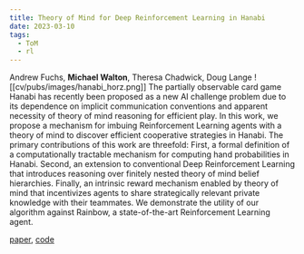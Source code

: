 ```yaml
---
title: Theory of Mind for Deep Reinforcement Learning in Hanabi
date: 2023-03-10
tags:
  - ToM
  - rl
---
```

Andrew Fuchs, **Michael Walton**, Theresa Chadwick, Doug Lange
![[cv/pubs/images/hanabi_horz.png]]
The partially observable card game Hanabi has recently been proposed as a new AI challenge problem due to its dependence on implicit communication conventions and apparent necessity of theory of mind reasoning for efficient play. In this work, we propose a mechanism for imbuing Reinforcement Learning agents with a theory of mind to discover efficient cooperative strategies in Hanabi. The primary contributions of this work are threefold: First, a formal definition of a computationally tractable mechanism for computing hand probabilities in Hanabi. Second, an extension to conventional Deep Reinforcement Learning that introduces reasoning over finitely nested theory of mind belief hierarchies. Finally, an intrinsic reward mechanism enabled by theory of mind that incentivizes agents to share strategically relevant private knowledge with their teammates. We demonstrate the utility of our algorithm against Rainbow, a state-of-the-art Reinforcement Learning agent.

[paper](https://arxiv.org/abs/2101.09328), [code](https://github.com/mwalton/ToM-hanabi-neurips19)